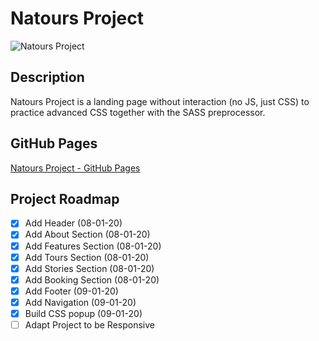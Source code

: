 # Natours Project

![Natours Project](https://i.gyazo.com/123e0af5b232bdadc64b54f5a017f0de.jpg)

## Description

Natours Project is a landing page without interaction (no JS, just CSS) to practice advanced CSS together with the SASS preprocessor.

## GitHub Pages

[Natours Project - GitHub Pages](https://neletdev.github.io/natours-project/)

## Project Roadmap

- [x] Add Header (08-01-20)
- [x] Add About Section (08-01-20)
- [x] Add Features Section (08-01-20)
- [x] Add Tours Section (08-01-20)
- [x] Add Stories Section (08-01-20)
- [x] Add Booking Section (08-01-20)
- [x] Add Footer (09-01-20)
- [x] Add Navigation (09-01-20)
- [x] Build CSS popup (09-01-20)
- [ ] Adapt Project to be Responsive
